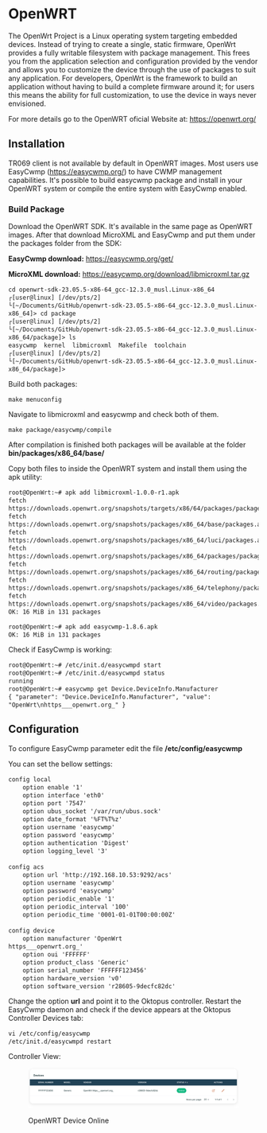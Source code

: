 # OpenWRT
The OpenWrt Project is a Linux operating system targeting embedded devices. Instead of trying to create a single, static firmware, OpenWrt provides a fully writable filesystem with package management. This frees you from the application selection and configuration provided by the vendor and allows you to customize the device through the use of packages to suit any application. For developers, OpenWrt is the framework to build an application without having to build a complete firmware around it; for users this means the ability for full customization, to use the device in ways never envisioned.

For more details go to the OpenWRT oficial Website at: https://openwrt.org/

## Installation
TR069 client is not available by default in OpenWRT images. Most users use EasyCwmp (https://easycwmp.org/) to have CWMP management capabilities. It's possible to build easycwmp package and install in your OpenWRT system or compile the entire system with EasyCwmp enabled.

### Build Package
Download the OpenWRT SDK. It's available in the same page as OpenWRT images. After that download MicroXML and EasyCwmp and put them under the packages folder from the SDK:

**EasyCwmp download:** https://easycwmp.org/get/

**MicroXML download:** https://easycwmp.org/download/libmicroxml.tar.gz

```shell
cd openwrt-sdk-23.05.5-x86-64_gcc-12.3.0_musl.Linux-x86_64
┌[user@linux] [/dev/pts/2]
└[~/Documents/GitHub/openwrt-sdk-23.05.5-x86-64_gcc-12.3.0_musl.Linux-x86_64]> cd package
┌[user@linux] [/dev/pts/2]
└[~/Documents/GitHub/openwrt-sdk-23.05.5-x86-64_gcc-12.3.0_musl.Linux-x86_64/package]> ls
easycwmp  kernel  libmicroxml  Makefile  toolchain
┌[user@linux] [/dev/pts/2]
└[~/Documents/GitHub/openwrt-sdk-23.05.5-x86-64_gcc-12.3.0_musl.Linux-x86_64/package]>
```
Build both packages:

```shell
make menuconfig
```
Navigate to libmicroxml and easycwmp and check both of them.

```shell
make package/easycwmp/compile
```

After compilation is finished both packages will be available at the folder **bin/packages/x86_64/base/**

Copy both files to inside the OpenWRT system and install them using the apk utility:

```shell
root@OpenWrt:~# apk add libmicroxml-1.0.0-r1.apk
fetch https://downloads.openwrt.org/snapshots/targets/x86/64/packages/packages.adb
fetch https://downloads.openwrt.org/snapshots/packages/x86_64/base/packages.adb
fetch https://downloads.openwrt.org/snapshots/packages/x86_64/luci/packages.adb
fetch https://downloads.openwrt.org/snapshots/packages/x86_64/packages/packages.adb
fetch https://downloads.openwrt.org/snapshots/packages/x86_64/routing/packages.adb
fetch https://downloads.openwrt.org/snapshots/packages/x86_64/telephony/packages.adb
fetch https://downloads.openwrt.org/snapshots/packages/x86_64/video/packages.adb
OK: 16 MiB in 131 packages
```

```shell
root@OpenWrt:~# apk add easycwmp-1.8.6.apk
OK: 16 MiB in 131 packages
```

Check if EasyCwmp is working:

```shell
root@OpenWrt:~# /etc/init.d/easycwmpd start
root@OpenWrt:~# /etc/init.d/easycwmpd status
running
root@OpenWrt:~# easycwmp get Device.DeviceInfo.Manufacturer
{ "parameter": "Device.DeviceInfo.Manufacturer", "value": "OpenWrt\nhttps___openwrt.org_" }
```

## Configuration

To configure EasyCwmp parameter edit the file **/etc/config/easycwmp**

You can set the bellow settings:

```
config local
	option enable '1'
	option interface 'eth0'
	option port '7547'
	option ubus_socket '/var/run/ubus.sock'
	option date_format '%FT%T%z'
	option username 'easycwmp'
	option password 'easycwmp'
	option authentication 'Digest'
	option logging_level '3'

config acs
	option url 'http://192.168.10.53:9292/acs'
	option username 'easycwmp'
	option password 'easycwmp'
	option periodic_enable '1'
	option periodic_interval '100'
	option periodic_time '0001-01-01T00:00:00Z'

config device
	option manufacturer 'OpenWrt
https___openwrt.org_'
	option oui 'FFFFFF'
	option product_class 'Generic'
	option serial_number 'FFFFFF123456'
	option hardware_version 'v0'
	option software_version 'r28605-9decfc82dc'
```

Change the option **url** and point it to the Oktopus controller. Restart the EasyCwmp daemon and check if the device appears at the Oktopus Controller Devices tab:

```shell
vi /etc/config/easycwmp
/etc/init.d/easycwmpd restart
```

Controller View:

<figure><img src="../../.gitbook/assets/OpenWRT_Device.png" alt=""><figcaption><p>OpenWRT Device Online</p></figcaption></figure>